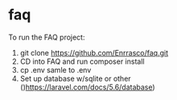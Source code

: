 # faq

To run the FAQ project:

1. git clone https://github.com/Enrrasco/faq.git
2. CD into FAQ and run composer install
3. cp .env samle to .env
4. Set up database w/sqlite or other ()https://laravel.com/docs/5.6/database)
